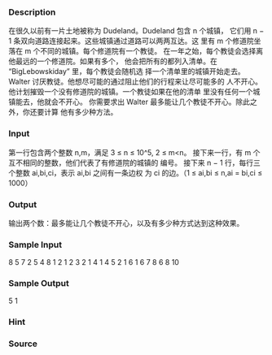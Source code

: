 
### Description
在很久以前有一片土地被称为 Dudeland。Dudeland 包含 n 个城镇，
它们用 n − 1 条双向道路连接起来。这些城镇通过道路可以两两互达。这
里有 m 个修道院坐落在 m 个不同的城镇。每个修道院有一个教徒。
在一年之始，每个教徒会选择离他最远的一个修道院。如果有多个，
他会把所有的都列入清单。在 “BigLebowskiday” 里，每个教徒会随机选
择一个清单里的城镇开始走去。
Walter 讨厌教徒。他想尽可能的通过阻止他们的行程来让尽可能多的
人不开心。他计划摧毁一个没有修道院的城镇。一个教徒如果在他的清单
里没有任何一个城镇能去，他就会不开心。
你需要求出 Walter 最多能让几个教徒不开心。除此之外，你还要计算
他有多少种方法。


### Input
第一行包含两个整数 n,m，满足 3 ≤ n ≤ 10^5, 2 ≤ m<n。
接下来一行，有 m 个互不相同的整数，他们代表了有修道院的城镇的
编号。
接下来 n − 1 行，每行三个整数 ai,bi,ci，表示 ai,bi 之间有一条边权
为 ci 的边。（1 ≤ ai,bi ≤ n,ai = bi,ci ≤ 1000）


### Output
输出两个数：最多能让几个教徒不开心，以及有多少种方式达到这种效果。

### Sample Input
8 5
7 2 5 4 8
1 2 1
2 3 2
1 4 1
4 5 2
1 6 1
6 7 8
6 8 10
### Sample Output
5 1
### Hint

### Source
